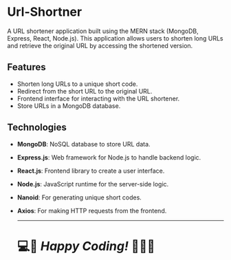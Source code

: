 # Url-Shortner

A URL shortener application built using the MERN stack (MongoDB, Express, React, Node.js). This application allows users to shorten long URLs and retrieve the original URL by accessing the shortened version.


## Features

- Shorten long URLs to a unique short code.
- Redirect from the short URL to the original URL.
- Frontend interface for interacting with the URL shortener.
- Store URLs in a MongoDB database.

## Technologies

- **MongoDB**: NoSQL database to store URL data.
- **Express.js**: Web framework for Node.js to handle backend logic.
- **React.js**: Frontend library to create a user interface.
- **Node.js**: JavaScript runtime for the server-side logic.
- **Nanoid**: For generating unique short codes.
- **Axios**: For making HTTP requests from the frontend.

  ------------------------------------                                             ------------------------------------------

  # 💻🥸 **_Happy Coding!_** 👨🏻‍💻
